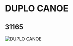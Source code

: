 # DUPLO CANOE
## 31165
![DUPLO CANOE](https://lc-www-live-s.legocdn.com/media/bricks/5/2/4143653.jpg)